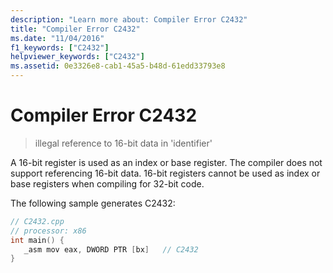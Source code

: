 ```yaml
---
description: "Learn more about: Compiler Error C2432"
title: "Compiler Error C2432"
ms.date: "11/04/2016"
f1_keywords: ["C2432"]
helpviewer_keywords: ["C2432"]
ms.assetid: 0e3326e8-cab1-45a5-b48d-61edd33793e8
---
```

# Compiler Error C2432

> illegal reference to 16-bit data in 'identifier'

A 16-bit register is used as an index or base register. The compiler does not support referencing 16-bit data. 16-bit registers cannot be used as index or base registers when compiling for 32-bit code.

The following sample generates C2432:

```cpp
// C2432.cpp
// processor: x86
int main() {
   _asm mov eax, DWORD PTR [bx]   // C2432
}
```
